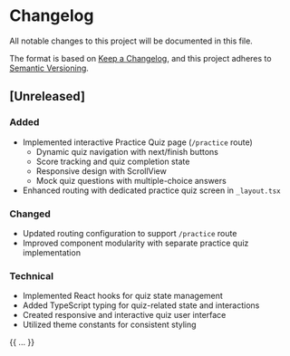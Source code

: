 # Changelog

All notable changes to this project will be documented in this file.

The format is based on [Keep a Changelog](https://keepachangelog.com/en/1.0.0/),
and this project adheres to [Semantic Versioning](https://semver.org/spec/v2.0.0.html).

## [Unreleased]

### Added
- Implemented interactive Practice Quiz page (`/practice` route)
  - Dynamic quiz navigation with next/finish buttons
  - Score tracking and quiz completion state
  - Responsive design with ScrollView
  - Mock quiz questions with multiple-choice answers
- Enhanced routing with dedicated practice quiz screen in `_layout.tsx`

### Changed
- Updated routing configuration to support `/practice` route
- Improved component modularity with separate practice quiz implementation

### Technical
- Implemented React hooks for quiz state management
- Added TypeScript typing for quiz-related state and interactions
- Created responsive and interactive quiz user interface
- Utilized theme constants for consistent styling

{{ ... }}